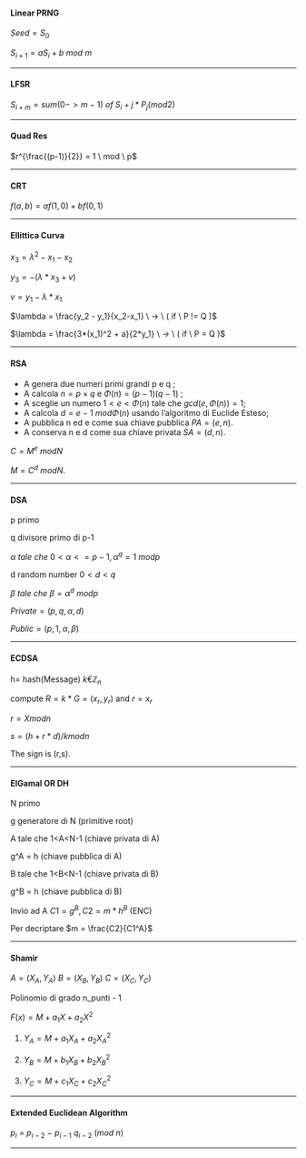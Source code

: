 #### Linear PRNG ####
$Seed = S_0$

$S_{i+1} = aS_i+b \ mod \ m$
_____________________________
#### LFSR ####
$S_{i+m} = sum(0 -> m-1) \ of \ S_i+j * P_j (mod 2)$
_____________________________

#### Quad Res #### 
$r^{\frac{(p-1)}{2}} = 1 \ mod \ p$
_____________________________

#### CRT ####
$f(a,b) = af(1,0)+bf(0,1)$
_____________________________

#### Ellittica Curva #### 
$x_3 = \lambda  ^2 - x_1 - x_2$ 

$y_3 = -( \lambda *x_3+ v)$

$v = y_1 - \lambda *x_1$

$\lambda = \frac{y_2 - y_1}{x_2-x_1} \ -> \ ( if \ P != Q )$ 

$\lambda = \frac{3*(x_1)^2 + a}{2*y_1} \ -> \ ( if \ P = Q )$ 

_____________________________


#### RSA #### 
- A genera due numeri primi grandi p e q ;
- A calcola $n = p × q$  e  $\Phi (n) = (p - 1)(q - 1)$ ;
- A sceglie un numero $1 < e < \Phi (n)$ tale che $gcd(e, \Phi (n)) = 1$;
- A calcola $d = e-1 \ mod  \Phi (n)$ usando l’algoritmo di Euclide Esteso;
- A pubblica n ed e come sua chiave pubblica $PA = (e, n)$.
- A conserva n e d come sua chiave privata $SA = (d, n)$.

 $C = M^e \ mod N$
 
 $M = C^d \ mod N$.
 
_____________________________

#### DSA #### 
p primo

q divisore primo di p-1

$\alpha \ tale \ che \ 0< \alpha <= p-1 , \alpha ^q = 1 \ mod p$

d random number $0< d < q$

$\beta \ tale \ che \ \beta = \alpha ^d \ mod p$

$Private = (p,q, \alpha , d)$

$Public = (p,1, \alpha, \beta)$

_____________________________

#### ECDSA #### 
h= hash(Message) $k € \mathbb{Z}_n$

compute $R = k*G = (x_r, y_r)$ and $r=x_r$

$r = X mod n$ 

$s = (h + r*d)/k mod n$

The sign is (r,s).

_____________________________

#### ElGamal OR DH ####
N primo

g generatore di N (primitive root)

A tale che 1<A<N-1 (chiave privata di A)

g^A = h (chiave pubblica di A)


B tale che 1<B<N-1 (chiave privata di B)

g^B = h (chiave pubblica di B)


Invio ad A $C1 = g^B , C2 = m*h^B$ (ENC)

Per decriptare $m = \frac{C2}{C1^A}$ 

_____________________________

#### Shamir ####
$A=(X_A, Y_A) \ B=(X_B, Y_B) \ C=(X_C, Y_C)$

Polinomio di grado n_punti - 1 

$F(x) = M + a_1 X + a_2 X^2$

 1) $Y_A = M +a_1 X_A + a_2 X^2_A$
 
 2) $Y_B = M +b_1 X_B + b_2 X^2_B$
 
 3) $Y_C = M +c_1 X_C + c_2 X^2_C$
_____________________________

#### Extended Euclidean Algorithm ####

$p_i \ = \ p_{i-2} \ - \ p_{i-1} \ q_{i-2} \ (mod \ n)$
 
_____________________________



